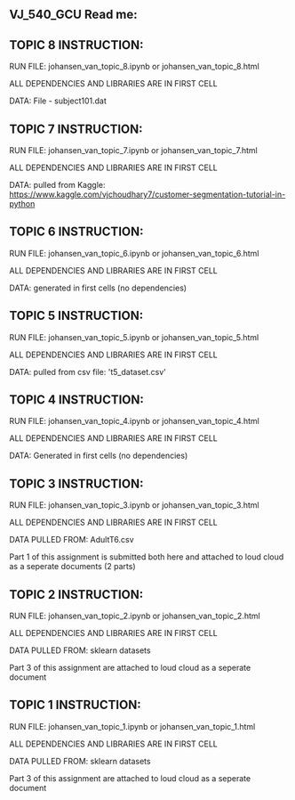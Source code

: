 ## VJ_540_GCU Read me:


## TOPIC 8 INSTRUCTION:

RUN FILE: johansen_van_topic_8.ipynb or johansen_van_topic_8.html 

ALL DEPENDENCIES AND LIBRARIES ARE IN FIRST CELL

DATA: File - subject101.dat



## TOPIC 7 INSTRUCTION:

RUN FILE: johansen_van_topic_7.ipynb or johansen_van_topic_7.html 

ALL DEPENDENCIES AND LIBRARIES ARE IN FIRST CELL

DATA: pulled from Kaggle: https://www.kaggle.com/vjchoudhary7/customer-segmentation-tutorial-in-python



## TOPIC 6 INSTRUCTION:

RUN FILE: johansen_van_topic_6.ipynb or johansen_van_topic_6.html 

ALL DEPENDENCIES AND LIBRARIES ARE IN FIRST CELL

DATA: generated in first cells (no dependencies)


## TOPIC 5 INSTRUCTION:

RUN FILE: johansen_van_topic_5.ipynb or johansen_van_topic_5.html 

ALL DEPENDENCIES AND LIBRARIES ARE IN FIRST CELL

DATA: pulled from csv file: 't5_dataset.csv' 


## TOPIC 4 INSTRUCTION:

RUN FILE: johansen_van_topic_4.ipynb or johansen_van_topic_4.html 

ALL DEPENDENCIES AND LIBRARIES ARE IN FIRST CELL

DATA: Generated in first cells (no dependencies) 


## TOPIC 3 INSTRUCTION:

RUN FILE: johansen_van_topic_3.ipynb or johansen_van_topic_3.html 

ALL DEPENDENCIES AND LIBRARIES ARE IN FIRST CELL

DATA PULLED FROM: AdultT6.csv 

Part 1 of this assignment is submitted both here and attached to loud cloud as a seperate documents (2 parts)


## TOPIC 2 INSTRUCTION:

RUN FILE: johansen_van_topic_2.ipynb or johansen_van_topic_2.html 

ALL DEPENDENCIES AND LIBRARIES ARE IN FIRST CELL

DATA PULLED FROM: sklearn datasets

Part 3 of this assignment are attached to loud cloud as a seperate document


## TOPIC 1 INSTRUCTION:

RUN FILE: johansen_van_topic_1.ipynb or johansen_van_topic_1.html 

ALL DEPENDENCIES AND LIBRARIES ARE IN FIRST CELL

DATA PULLED FROM: sklearn datasets

Part 3 of this assignment are attached to loud cloud as a seperate document
